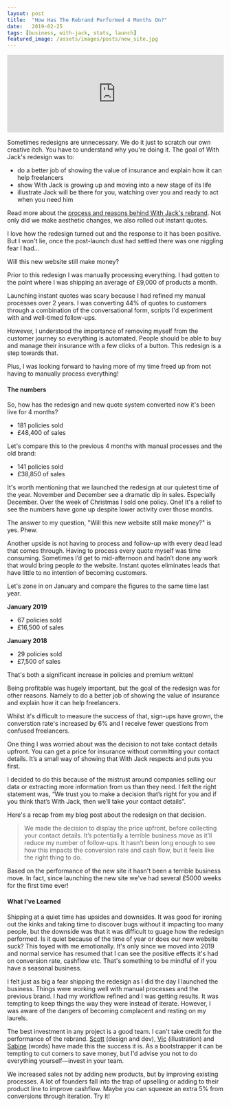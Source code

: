 ```yaml
---
layout: post
title:  "How Has The Rebrand Performed 4 Months On?"
date:   2019-02-25
tags: [business, with-jack, stats, launch]
featured_image: /assets/images/posts/new_site.jpg
---
```


<iframe src='https://share.transistor.fm/e/23a25ad0' width='100%' height='180' frameborder='0' scrolling='no' seamless='true' style='width:100%; height:180px;'></iframe>

Sometimes redesigns are unnecessary. We do it just to scratch our own creative itch. You have to understand why you're doing it. The goal of With Jack's redesign was to:

* do a better job of showing the value of insurance and explain how it can help freelancers
* show With Jack is growing up and moving into a new stage of its life
* illustrate Jack will be there for you, watching over you and ready to act when you need him

Read more about the <a href="/the-process-and-reasons-behind-with-jacks-rebrand">process and reasons behind With Jack's rebrand</a>. Not only did we make aesthetic changes, we also rolled out instant quotes.

I love how the redesign turned out and the response to it has been positive. But I won't lie, once the post-launch dust had settled there was one niggling fear I had…

Will this new website still make money?

Prior to this redesign I was manually processing everything. I had gotten to the point where I was shipping an average of £9,000 of products a month.

Launching instant quotes was scary because I had refined my manual processes over 2 years. I was converting 44% of quotes to customers through a combination of the conversational form, scripts I'd experiment with and well-timed follow-ups.

However, I understood the importance of removing myself from the customer journey so everything is automated. People should be able to buy and manage their insurance with a few clicks of a button. This redesign is a step towards that.

Plus, I was looking forward to having more of my time freed up from not having to manually process everything!

<h4>The numbers</h4>

So, how has the redesign and new quote system converted now it's been live for 4 months?

* 181 policies sold
* £48,400 of sales

Let's compare this to the previous 4 months with manual processes and the old brand:

* 141 policies sold
* £38,850 of sales

It's worth mentioning that we launched the redesign at our quietest time of the year. November and December see a dramatic dip in sales. Especially December. Over the week of Christmas I sold one policy. One! It's a relief to see the numbers have gone up despite lower activity over those months.

The answer to my question, "Will this new website still make money?" is yes. Phew.

Another upside is not having to process and follow-up with every dead lead that comes through. Having to process every quote myself was time consuming. Sometimes I’d get to mid-afternoon and hadn’t done any work that would bring people _to_ the website. Instant quotes eliminates leads that have little to no intention of becoming customers.

Let's zone in on January and compare the figures to the same time last year.

<strong>January 2019</strong>

* 67 policies sold
* £16,500 of sales

<strong>January 2018</strong>

* 29 policies sold
* £7,500 of sales

That's both a significant increase in policies and premium written!

Being profitable was hugely important, but the goal of the redesign was for other reasons. Namely to do a better job of showing the value of insurance and explain how it can help freelancers.

Whilst it's difficult to measure the success of that, sign-ups have grown, the converstion rate's increased by 6% and I receive fewer questions from confused freelancers.

One thing I was worried about was the decision to not take contact details upfront. You can get a price for insurance without committing your contact details. It’s a small way of showing that With Jack respects and puts you first.

I decided to do this because of the mistrust around companies selling our data or extracting more information from us than they need. I felt the right statement was, “We trust you to make a decision that’s right for you and if you think that’s With Jack, then we’ll take your contact details”.

Here's a recap from my blog post about the redesign on that decision.

<blockquote>We made the decision to display the price upfront, before collecting your contact details. It’s potentially a terrible business move as it’ll reduce my number of follow-ups. It hasn’t been long enough to see how this impacts the conversion rate and cash flow, but it feels like the right thing to do.</blockquote>

Based on the performance of the new site it hasn't been a terrible business move. In fact, since launching the new site we've had several £5000 weeks for the first time ever!

<h4>What I've Learned</h4>

Shipping at a quiet time has upsides and downsides. It was good for ironing out the kinks and taking time to discover bugs without it impacting too many people, but the downside was that it was difficult to guage how the redesign performed. Is it quiet because of the time of year or does our new website suck? This toyed with me emotionally. It's only since we moved into 2019 and normal service has resumed that I can see the positive effects it's had on conversion rate, cashflow etc. That's something to be mindful of if you have a seasonal business.

I felt just as big a fear shipping the redesign as I did the day I launched the business. Things were working well with manual processes and the previous brand. I had my workflow refined and I was getting results. It was tempting to keep things the way they were instead of iterate. However, I was aware of the dangers of becoming complacent and resting on my laurels.

The best investment in any project is a good team. I can't take credit for the performance of the rebrand. <a href="https://twitter.com/scott_riley?lang=en">Scott</a> (design and dev), <a href="https://twitter.com/vic_bell">Vic</a> (illustration) and <a href="https://twitter.com/scratch_posts">Sabine</a> (words) have made this the success it is. As a bootstrapper it can be tempting to cut corners to save money, but I'd advise you not to do everything yourself—invest in your team.

We increased sales not by adding new products, but by improving existing processes. A lot of founders fall into the trap of upselling or adding to their product line to improve cashflow. Maybe you can squeeze an extra 5% from conversions through iteration. Try it!